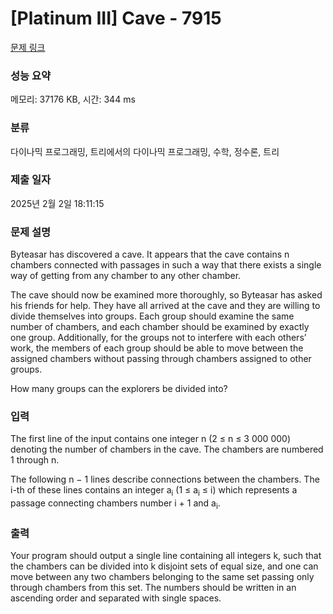 # [Platinum III] Cave - 7915 

[문제 링크](https://www.acmicpc.net/problem/7915) 

### 성능 요약

메모리: 37176 KB, 시간: 344 ms

### 분류

다이나믹 프로그래밍, 트리에서의 다이나믹 프로그래밍, 수학, 정수론, 트리

### 제출 일자

2025년 2월 2일 18:11:15

### 문제 설명

<p>Byteasar has discovered a cave. It appears that the cave contains n chambers connected with passages in such a way that there exists a single way of getting from any chamber to any other chamber.</p>

<p>The cave should now be examined more thoroughly, so Byteasar has asked his friends for help. They have all arrived at the cave and they are willing to divide themselves into groups. Each group should examine the same number of chambers, and each chamber should be examined by exactly one group. Additionally, for the groups not to interfere with each others’ work, the members of each group should be able to move between the assigned chambers without passing through chambers assigned to other groups.</p>

<p>How many groups can the explorers be divided into?</p>

### 입력 

 <p>The first line of the input contains one integer n (2 ≤ n ≤ 3 000 000) denoting the number of chambers in the cave. The chambers are numbered 1 through n.</p>

<p>The following n − 1 lines describe connections between the chambers. The i-th of these lines contains an integer a<sub>i</sub> (1 ≤ a<sub>i</sub> ≤ i) which represents a passage connecting chambers number i + 1 and a<sub>i</sub>.</p>

### 출력 

 <p>Your program should output a single line containing all integers k, such that the chambers can be divided into k disjoint sets of equal size, and one can move between any two chambers belonging to the same set passing only through chambers from this set. The numbers should be written in an ascending order and separated with single spaces.</p>

